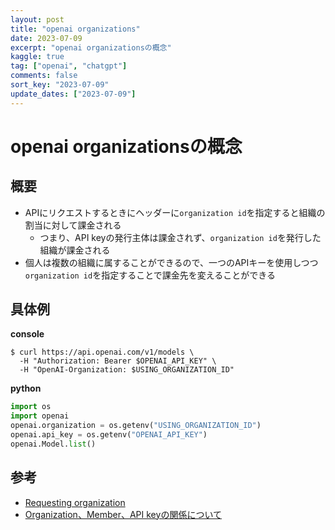 ```yaml
---
layout: post
title: "openai organizations" 
date: 2023-07-09
excerpt: "openai organizationsの概念"
kaggle: true
tag: ["openai", "chatgpt"]
comments: false
sort_key: "2023-07-09"
update_dates: ["2023-07-09"]
---
```


# openai organizationsの概念

## 概要
 - APIにリクエストするときにヘッダーに`organization id`を指定すると組織の割当に対して課金される
   - つまり、API keyの発行主体は課金されず、`organization id`を発行した組織が課金される
 - 個人は複数の組織に属することができるので、一つのAPIキーを使用しつつ`organization id`を指定することで課金先を変えることができる

## 具体例

**console**
```console
$ curl https://api.openai.com/v1/models \
  -H "Authorization: Bearer $OPENAI_API_KEY" \
  -H "OpenAI-Organization: $USING_ORGANIZATION_ID"
```

**python**
```python
import os
import openai
openai.organization = os.getenv("USING_ORGANIZATION_ID")
openai.api_key = os.getenv("OPENAI_API_KEY")
openai.Model.list()
```

## 参考
 - [Requesting organization](https://platform.openai.com/docs/api-reference/requesting-organization)
 - [Organization、Member、API keyの関係について](https://zenn.dev/hokawa/articles/dd1a18c9192fc9)
